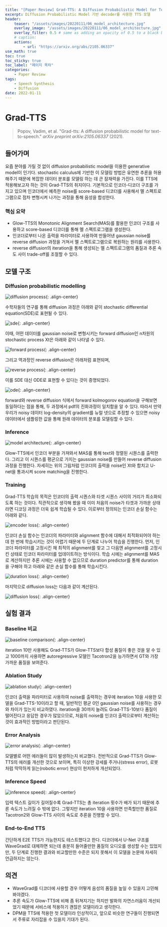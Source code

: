 ```yaml
---
title: "[Paper Review] Grad-TTS: A Diffusion Probabilistic Model for Text-to-Speech"
excerpt: Diffusion Probabilistic Model 기반 decoder를 사용한 TTS 모델
header:
    teaser: "/assets/images/20220111/06_model_architecture.jpg"
    overlay_image: "/assets/images/20220111/06_model_architecture.jpg"
    overlay_filter: 0.5 # same as adding an opacity of 0.5 to a black background
    # caption: 
    actions:
        - url: "https://arxiv.org/abs/2105.06337"
use_math: true
toc: true
toc_sticky: true
toc_label: "페이지 목차"
categories: 
    - Paper Review
tags: 
    - Speech Synthesis
    - Diffusion
date: 2022-01-11
---
```


# Grad-TTS

> Popov, Vadim, et al. "Grad-tts: A diffusion probabilistic model for text-to-speech." *arXiv preprint arXiv:2105.06337* (2021).
> 

## 들어가며

요즘 분야를 가릴 것 없이 diffusion probabilistic model을 이용한 generative model이 인기다. stochastic calculus에 기반한 이 모델링 방법은 유연한 추론을 허용해주기 때문에 복잡한 데이터 분포를 모델링 하는 데 큰 잠재력을 가진다. 이를 TTS에 적용해보고자 하는 것이 Grad-TTS의 취지이다. 기본적으로 인코더-디코더 구조를 가지고 있으며 인코더에서 예측한 noise를 score-based 디코더를 사용해서 멜 스펙트로그램으로 점차 변형시켜 나가는 과정을 통해 음성을 합성한다. 

### 핵심 요약

- Glow-TTS의 Monotonic Alignment Search(MAS)를 활용한 인코더 구조를 사용하고 score-based 디코더를 통해 멜 스펙트로그램을 생성한다.
- 인코더로부터 나온 출력을 파라미터로 사용하여 만들어낸 gaussian noise를 reverse diffusion 과정을 거쳐서 멜 스펙트로그램으로 복원하는 원리를 사용한다.
- reverse diffusion의 iteration을 통해 생성되는 멜 스펙트로그램의 품질과 추론 속도 사이 trade-off를 조절할 수 있다.

## 모델 구조

### Diffusion probabilistic modelling

![diffusion process](/assets/images/20220111/01_diffusion_process.jpg){: .align-center}  

수학자들의 연구를 통해 diffusion 과정은 아래와 같이 stochastic differential equation(SDE)로 표현될 수 있다. 

![sde](/assets/images/20220111/02_sde.jpg){: .align-center}  

이때, 어떤 데이터를 gaussian noise로 변형시키는 forward diffusion인 n차원의 stochastic process Xt은 아래와 같이 나타낼 수 있다.

![forward process](/assets/images/20220111/03_forward_process.jpg){: .align-center}  

그리고 역과정인 reverse diffusion은 아래처럼 표현되며,

![reverse process](/assets/images/20220111/04_reverse_process.jpg){: .align-center}    

이를 SDE 대신 ODE로 표현할 수 있다는 것이 증명되었다.

![ode](/assets/images/20220111/05_ode.jpg){: .align-center}    

forward와 reverse diffusion 식에서 forward kolmogorov equation을 구해보면 동일하다는 점을 통해, 두 과정에서 pdf의 진화과정이 일치함을 알 수 있다. 따라서 만약 우리가 noisy 데이터 log-density의 gradient를 뉴럴 넷으로 추정할 수 있으면 noisy 데이터에서 샘플링한 값을 통해 원래 데이터의 분포를 모델링할 수 있다. 

### Inference

![model architecture](/assets/images/20220111/06_model_architecture.jpg){: .align-center}    

Glow-TTS에서 인코더 부분을 가져와서 MAS를 통해 text와 정렬된 시퀀스를 출력한다. 그리고 이 시퀀스를 평균으로 가지는 gaussian noise를 만들어 reverse diffusion 과정을 진행한다. 자세히는 위의 그림처럼 인코더의 출력을 noise인 Xt와 합치고 U-net을 통과시켜 score matching을 진행한다. 

### Training

Grad-TTS 학습의 목적은 인코더의 출력 시퀀스와 타겟 시퀀스 사이의 거리가 최소화되도록 하는 것이다. 직관적으로 생각해 봤을 때 이미 처음의 noise가 타겟과 가까운 상태라면 디코딩 과정은 더욱 쉽게 학습될 수 있다. 이로부터 정의되는 인코더 손실 함수는 아래와 같다. 

![encoder loss](/assets/images/20220111/07_enc_loss.jpg){: .align-center}    

인코더 손실 함수는 인코더의 파라미터와 alignment 함수에 대해서 최적화되어야 하는데 한 번에 학습시키는 것이 어렵기 때문에 두 단계로 나누어 학습을 진행한다. 먼저, 인코더 파라미터를 고정시킨 채 최적의 alignment를 찾고 그 다음엔 alignment를 고정시킨 상태로 인코더 파라미터를 업데이트하는 방식이다. 학습 시에는 alignment를 MAS로 계산하지만 추론 시에는 사용할 수 없으므로 duration predictor를 통해 duration을 구해야 하고 아래와 같은 손실 함수를 통해 학습시킨다.

![duration loss](/assets/images/20220111/08_duration_loss.jpg){: .align-center}    

마지막으로 diffusion loss는 다음과 같이 계산된다.

![diffusion loss](/assets/images/20220111/09_diffusion_loss.jpg){: .align-center}    

## 실험 결과

### Baseline 비교

![baseline comparison](/assets/images/20220111/10_baseline_comparison.jpg){: .align-center}  

iteration 10만 사용해도 Grad-TTS가 Glow-TTS보다 합성 품질이 좋은 것을 알 수 있고 1000까지 사용하면 autoregressive 모델인 Tacotron2을 능가하면서 GT와 가장 가까운 품질을 보여준다. 

### Ablation Study

![ablation study](/assets/images/20220111/11_ablation_study.jpg){: .align-center}  

인코더 출력을 파라미터로 사용하여 noise를 출력하는 경우에 iteration 10을 사용한 모델을 Grad-TTS-10이라고 할 때, 일반적인 평균 0인 gaussian noise를 사용하는 경우와 차이가 있는지 비교하였다. iteration을 30까지 늘려도 Grad-TTS-10보다 품질이 떨어진다고 응답한 경우가 많았으므로, 처음의 noise를 인코더 출력으로부터 계산하는 것이 효과적인 방법이라고 판단된다.

### Error Analysis

![error analysis](/assets/images/20220111/12_error_analysis.jpg){: .align-center}  

모델별로 어떤 에러들이 많이 발생하는지 비교했다. 전반적으로 Grad-TTS가 Glow-TTS의 에러를 개선한 것으로 보이며, 특히 이상한 강세를 주거나(stress error), 로봇처럼 딱딱하게 읽는(robotic error) 현상이 현저하게 개선되었다. 

### Inference Speed

![inference speed](/assets/images/20220111/13_inference_speed.jpg){: .align-center}  

입력 텍스트 길이가 길어질수록 Grad-TTS는 총 iteration 횟수가 배가 되기 때문에 추론 속도가 느려질 수 밖에 없다. 그렇지만 iteration 10을 사용하면 만족할만한 품질로 Tacotron2와 Glow-TTS 사이의 속도로 추론을 진행할 수 있다. 

### End-to-End TTS

간단하게 E2E TTS가 가능한지도 테스트했다고 한다. 디코더에서 U-Net 구조를 WaveGrad로 대체하면 되는데 충분히 들어줄만한 품질의 오디오를 생성할 수는 있었지만, 두 단계로 진행한 결과와 비교할만한 수준은 되지 못해서 이 모델을 논문에 자세히 언급하지는 않는다.

## 의견

- WaveGrad를 디코더에 사용할 경우 어떻게 음성의 품질을 높일 수 있을지 고민해봐야겠다.
- 추론 속도가 Glow-TTS에 비해 좀 뒤쳐지기는 하지만 발화의 자연스러움이 개선되었기 때문에 서비스에 적용하기 괜찮은 모델이라고 생각한다.
- DPM을 TTS에 적용한 첫 모델이라 인상적이고, 앞으로 비슷한 연구들이 진행되면서 주류로 자리잡을 수 있을지 기대가 된다.